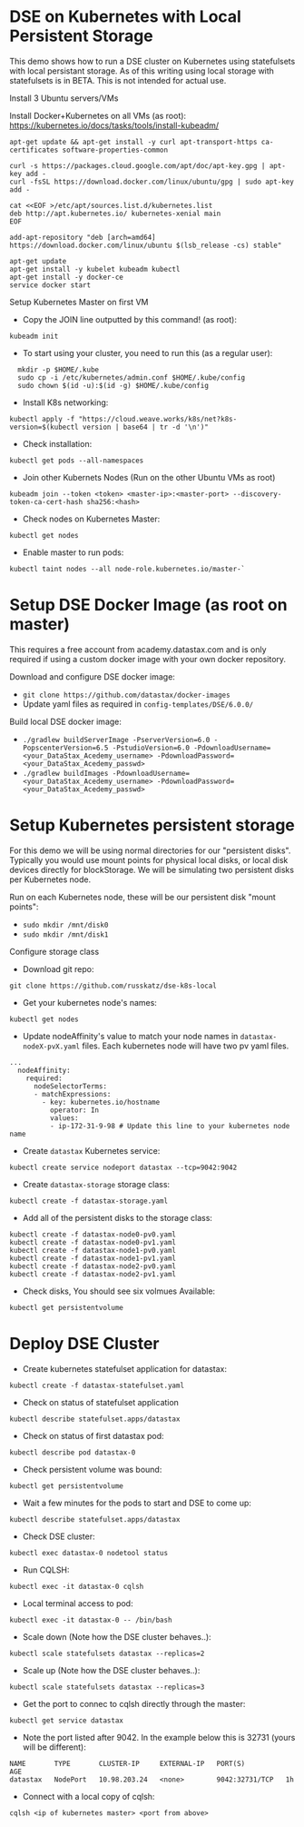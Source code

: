 # DSE on Kubernetes with Local Persistent Storage
This demo shows how to run a DSE cluster on Kubernetes using statefulsets with local persistant storage. As of this writing using local storage with statefulsets is in BETA. This is not intended for actual use. 

Install 3 Ubuntu servers/VMs

Install Docker+Kubernetes on all VMs (as root): https://kubernetes.io/docs/tasks/tools/install-kubeadm/
```
apt-get update && apt-get install -y curl apt-transport-https ca-certificates software-properties-common

curl -s https://packages.cloud.google.com/apt/doc/apt-key.gpg | apt-key add -
curl -fsSL https://download.docker.com/linux/ubuntu/gpg | sudo apt-key add -

cat <<EOF >/etc/apt/sources.list.d/kubernetes.list
deb http://apt.kubernetes.io/ kubernetes-xenial main
EOF

add-apt-repository "deb [arch=amd64] https://download.docker.com/linux/ubuntu $(lsb_release -cs) stable"

apt-get update
apt-get install -y kubelet kubeadm kubectl
apt-get install -y docker-ce
service docker start
```

Setup Kubernetes Master on first VM
* Copy the JOIN line outputted by this command! (as root): 
```
kubeadm init
```

* To start using your cluster, you need to run this (as a regular user):
```
  mkdir -p $HOME/.kube
  sudo cp -i /etc/kubernetes/admin.conf $HOME/.kube/config
  sudo chown $(id -u):$(id -g) $HOME/.kube/config
```
* Install K8s networking: 
```
kubectl apply -f "https://cloud.weave.works/k8s/net?k8s-version=$(kubectl version | base64 | tr -d '\n')"
```

* Check installation: 
```
kubectl get pods --all-namespaces
```

* Join other Kubernets Nodes (Run on the other Ubuntu VMs as root)
```
kubeadm join --token <token> <master-ip>:<master-port> --discovery-token-ca-cert-hash sha256:<hash>
```

* Check nodes on Kubernetes Master:
```
kubectl get nodes
```

* Enable master to run pods:
```
kubectl taint nodes --all node-role.kubernetes.io/master-`
```

# Setup DSE Docker Image (as root on master)
This requires a free account from academy.datastax.com and is only required if using a custom docker image with your own docker repository.

Download and configure DSE docker image:
* `git clone https://github.com/datastax/docker-images`
* Update yaml files as required in `config-templates/DSE/6.0.0/`

Build local DSE docker image:
* `./gradlew buildServerImage -PserverVersion=6.0 -PopscenterVersion=6.5 -PstudioVersion=6.0 -PdownloadUsername=<your_DataStax_Acedemy_username> -PdownloadPassword=<your_DataStax_Acedemy_passwd>`
* `./gradlew buildImages -PdownloadUsername=<your_DataStax_Acedemy_username> -PdownloadPassword=<your_DataStax_Acedemy_passwd>`

# Setup Kubernetes persistent storage
For this demo we will be using normal directories for our "persistent disks". Typically you would use mount points for physical local disks, or local disk devices directly for blockStorage. We will be simulating two persistent disks per Kubernetes node.

Run on each Kubernetes node, these will be our persistent disk "mount points":
* `sudo mkdir /mnt/disk0`
* `sudo mkdir /mnt/disk1`

Configure storage class

* Download git repo: 
```
git clone https://github.com/russkatz/dse-k8s-local
```

* Get your kubernetes node's names: 
```
kubectl get nodes
```

* Update nodeAffinity's value to match your node names in `datastax-nodeX-pvX.yaml` files. Each kubernetes node will have two pv yaml files.
```
...
  nodeAffinity:
    required:
      nodeSelectorTerms:
      - matchExpressions:
        - key: kubernetes.io/hostname
          operator: In
          values:
          - ip-172-31-9-98 # Update this line to your kubernetes node name
```
* Create `datastax` Kubernetes service: 
```
kubectl create service nodeport datastax --tcp=9042:9042
```

* Create `datastax-storage` storage class:
```
kubectl create -f datastax-storage.yaml
```

* Add all of the persistent disks to the storage class:
```
kubectl create -f datastax-node0-pv0.yaml
kubectl create -f datastax-node0-pv1.yaml
kubectl create -f datastax-node1-pv0.yaml
kubectl create -f datastax-node1-pv1.yaml
kubectl create -f datastax-node2-pv0.yaml
kubectl create -f datastax-node2-pv1.yaml
```
* Check disks, You should see six volmues Available:
```
kubectl get persistentvolume
```

# Deploy DSE Cluster

* Create kubernetes statefulset application for datastax: 
```
kubectl create -f datastax-statefulset.yaml
```

* Check on status of statefulset application
```
kubectl describe statefulset.apps/datastax
```

* Check on status of first datastax pod:
```
kubectl describe pod datastax-0
```

* Check persistent volume was bound:
```
kubectl get persistentvolume
```

* Wait a few minutes for the pods to start and DSE to come up:
```
kubectl describe statefulset.apps/datastax
```

* Check DSE cluster:
```
kubectl exec datastax-0 nodetool status
```

* Run CQLSH:
```
kubectl exec -it datastax-0 cqlsh
```

* Local terminal access to pod:
```
kubectl exec -it datastax-0 -- /bin/bash
```

* Scale down (Note how the DSE cluster behaves..):
```
kubectl scale statefulsets datastax --replicas=2
```

* Scale up (Note how the DSE cluster behaves..):
```
kubectl scale statefulsets datastax --replicas=3
```

* Get the port to connec to cqlsh directly through the master:
```
kubectl get service datastax
```

* Note the port listed after 9042. In the example below this is 32731 (yours will be different):
```
NAME       TYPE       CLUSTER-IP     EXTERNAL-IP   PORT(S)          AGE
datastax   NodePort   10.98.203.24   <none>        9042:32731/TCP   1h
```

* Connect with a local copy of cqlsh:
```
cqlsh <ip of kubernetes master> <port from above>
```


